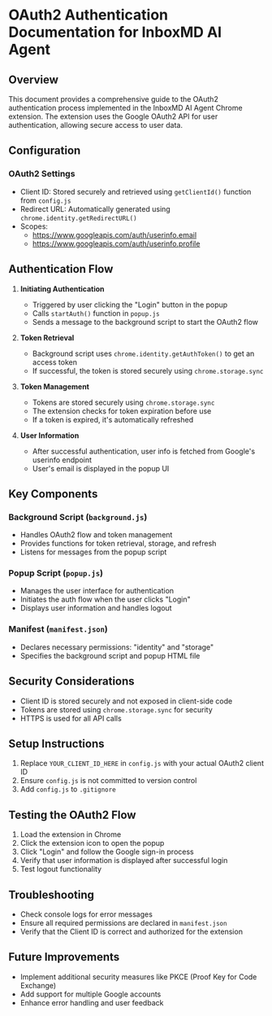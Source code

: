 # OAuth2 Authentication Documentation for InboxMD AI Agent

## Overview
This document provides a comprehensive guide to the OAuth2 authentication process implemented in the InboxMD AI Agent Chrome extension. The extension uses the Google OAuth2 API for user authentication, allowing secure access to user data.

## Configuration

### OAuth2 Settings
- Client ID: Stored securely and retrieved using `getClientId()` function from `config.js`
- Redirect URL: Automatically generated using `chrome.identity.getRedirectURL()`
- Scopes:
  - https://www.googleapis.com/auth/userinfo.email
  - https://www.googleapis.com/auth/userinfo.profile

## Authentication Flow

1. **Initiating Authentication**
   - Triggered by user clicking the "Login" button in the popup
   - Calls `startAuth()` function in `popup.js`
   - Sends a message to the background script to start the OAuth2 flow

2. **Token Retrieval**
   - Background script uses `chrome.identity.getAuthToken()` to get an access token
   - If successful, the token is stored securely using `chrome.storage.sync`

3. **Token Management**
   - Tokens are stored securely using `chrome.storage.sync`
   - The extension checks for token expiration before use
   - If a token is expired, it's automatically refreshed

4. **User Information**
   - After successful authentication, user info is fetched from Google's userinfo endpoint
   - User's email is displayed in the popup UI

## Key Components

### Background Script (`background.js`)
- Handles OAuth2 flow and token management
- Provides functions for token retrieval, storage, and refresh
- Listens for messages from the popup script

### Popup Script (`popup.js`)
- Manages the user interface for authentication
- Initiates the auth flow when the user clicks "Login"
- Displays user information and handles logout

### Manifest (`manifest.json`)
- Declares necessary permissions: "identity" and "storage"
- Specifies the background script and popup HTML file

## Security Considerations
- Client ID is stored securely and not exposed in client-side code
- Tokens are stored using `chrome.storage.sync` for security
- HTTPS is used for all API calls

## Setup Instructions
1. Replace `YOUR_CLIENT_ID_HERE` in `config.js` with your actual OAuth2 client ID
2. Ensure `config.js` is not committed to version control
3. Add `config.js` to `.gitignore`

## Testing the OAuth2 Flow
1. Load the extension in Chrome
2. Click the extension icon to open the popup
3. Click "Login" and follow the Google sign-in process
4. Verify that user information is displayed after successful login
5. Test logout functionality

## Troubleshooting
- Check console logs for error messages
- Ensure all required permissions are declared in `manifest.json`
- Verify that the Client ID is correct and authorized for the extension

## Future Improvements
- Implement additional security measures like PKCE (Proof Key for Code Exchange)
- Add support for multiple Google accounts
- Enhance error handling and user feedback
